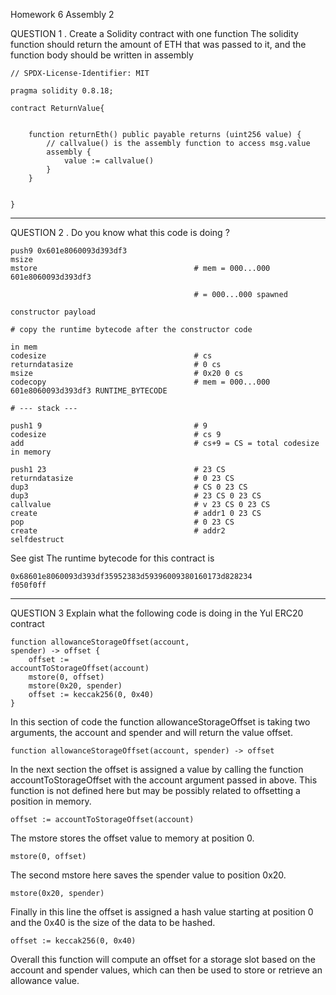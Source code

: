 Homework 6
Assembly 2

QUESTION 1
. Create a Solidity contract with one function
The solidity function should return the amount of ETH
that was passed to it, and the function body should be
written in assembly

    // SPDX-License-Identifier: MIT

    pragma solidity 0.8.18;

    contract ReturnValue{


        function returnEth() public payable returns (uint256 value) {
            // callvalue() is the assembly function to access msg.value
            assembly {
                value := callvalue()
            }
        }


    }

---

QUESTION 2
. Do you know what this code is doing ?

    push9 0x601e8060093d393df3
    msize
    mstore                                   # mem = 000...000
    601e8060093d393df3

                                             # = 000...000 spawned

    constructor payload

    # copy the runtime bytecode after the constructor code

    in mem
    codesize                                 # cs
    returndatasize                           # 0 cs
    msize                                    # 0x20 0 cs
    codecopy                                 # mem = 000...000
    601e8060093d393df3 RUNTIME_BYTECODE

    # --- stack ---

    push1 9                                  # 9
    codesize                                 # cs 9
    add                                      # cs+9 = CS = total codesize
    in memory

    push1 23                                 # 23 CS
    returndatasize                           # 0 23 CS
    dup3                                     # CS 0 23 CS
    dup3                                     # 23 CS 0 23 CS
    callvalue                                # v 23 CS 0 23 CS
    create                                   # addr1 0 23 CS
    pop                                      # 0 23 CS
    create                                   # addr2
    selfdestruct

See gist
The runtime bytecode for this contract is

    0x68601e8060093d393df35952383d59396009380160173d828234
    f050f0ff

---

QUESTION 3
Explain what the following code is doing in the Yul
ERC20 contract

    function allowanceStorageOffset(account,
    spender) -> offset {
        offset :=
    accountToStorageOffset(account)
        mstore(0, offset)
        mstore(0x20, spender)
        offset := keccak256(0, 0x40)
    }

In this section of code the function allowanceStorageOffset is taking two arguments, the account and spender and will return the value offset.

    function allowanceStorageOffset(account, spender) -> offset

In the next section the offset is assigned a value by calling the function accountToStorageOffset with the account argument passed in above. This function is not defined here but may be possibly related to offsetting a position in memory.

    offset := accountToStorageOffset(account)

The mstore stores the offset value to memory at position 0.

    mstore(0, offset)

The second mstore here saves the spender value to position 0x20.

    mstore(0x20, spender)

Finally in this line the offset is assigned a hash value starting at position 0 and the 0x40 is the size of the data to be hashed.

    offset := keccak256(0, 0x40)

Overall this function will compute an offset for a storage slot based on the account and spender values, which can then be used to store or retrieve an allowance value.
